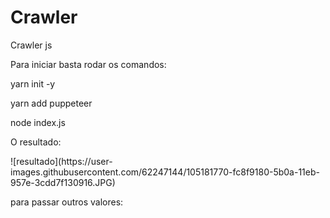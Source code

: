 # Crawler
Crawler js

Para iniciar basta rodar os comandos:

 <p>yarn init -y </p>
 <p> yarn add puppeteer </p>
  <p>node index.js </p>
  
  <p>O resultado: </p>
  ![resultado](https://user-images.githubusercontent.com/62247144/105181770-fc8f9180-5b0a-11eb-957e-3cdd7f130916.JPG)

<p>para passar outros valores: </p>
